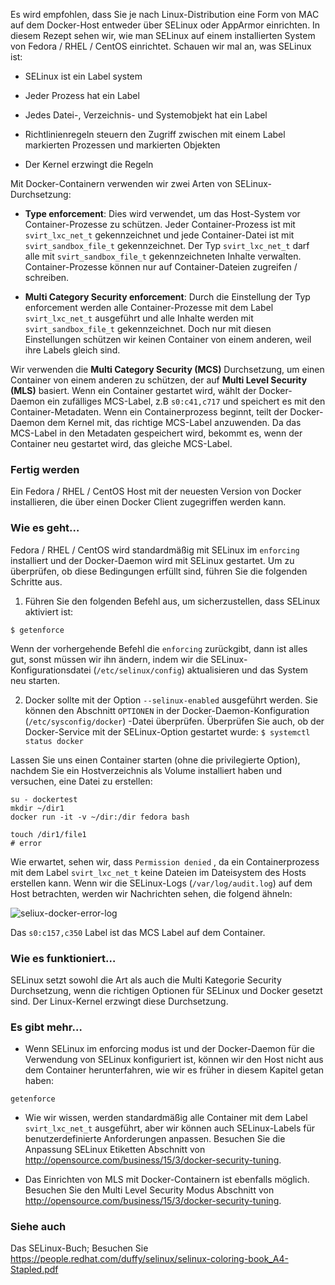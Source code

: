Es wird empfohlen, dass Sie je nach Linux-Distribution eine Form von MAC auf dem Docker-Host entweder über SELinux oder AppArmor einrichten. In diesem Rezept sehen wir, wie man SELinux auf einem installierten System von Fedora / RHEL / CentOS einrichtet. Schauen wir mal an, was SELinux ist:

* SELinux ist ein Label system

* Jeder Prozess hat ein Label

* Jedes Datei-, Verzeichnis- und Systemobjekt hat ein Label

* Richtlinienregeln steuern den Zugriff zwischen mit einem Label markierten Prozessen und markierten Objekten

* Der Kernel erzwingt die Regeln

Mit Docker-Containern verwenden wir zwei Arten von SELinux-Durchsetzung:

* **Type enforcement**: Dies wird verwendet, um das Host-System vor Container-Prozesse zu schützen. Jeder Container-Prozess ist mit `svirt_lxc_net_t` gekennzeichnet und jede Container-Datei ist mit `svirt_sandbox_file_t` gekennzeichnet. Der Typ `svirt_lxc_net_t` darf alle mit `svirt_sandbox_file_t` gekennzeichneten Inhalte verwalten. Container-Prozesse können nur auf Container-Dateien zugreifen / schreiben.

* **Multi Category Security enforcement**: Durch die Einstellung der Typ enforcement werden alle Container-Prozesse mit dem Label `svirt_lxc_net_t` ausgeführt und alle Inhalte werden mit `svirt_sandbox_file_t` gekennzeichnet. Doch nur mit diesen Einstellungen schützen wir keinen Container von einem anderen, weil ihre Labels gleich sind.

Wir verwenden die **Multi Category Security (MCS)** Durchsetzung, um einen Container von einem anderen zu schützen, der auf **Multi Level Security (MLS)** basiert. Wenn ein Container gestartet wird, wählt der Docker-Daemon ein zufälliges MCS-Label, z.B `s0:c41,c717` und speichert es mit den Container-Metadaten. Wenn ein Containerprozess beginnt, teilt der Docker-Daemon dem Kernel mit, das richtige MCS-Label anzuwenden. Da das MCS-Label in den Metadaten gespeichert wird, bekommt es, wenn der Container neu gestartet wird, das gleiche MCS-Label.

### Fertig werden

Ein Fedora / RHEL / CentOS Host mit der neuesten Version von Docker installieren, die über einen Docker Client zugegriffen werden kann.

### Wie es geht…

Fedora / RHEL / CentOS wird standardmäßig mit SELinux im `enforcing` installiert und der Docker-Daemon wird mit SELinux gestartet. Um zu überprüfen, ob diese Bedingungen erfüllt sind, führen Sie die folgenden Schritte aus.

1. Führen Sie den folgenden Befehl aus, um sicherzustellen, dass SELinux aktiviert ist:

`$ getenforce`

Wenn der vorhergehende Befehl die `enforcing` zurückgibt, dann ist alles gut, sonst müssen wir ihn ändern, indem wir die SELinux-Konfigurationsdatei (`/etc/selinux/config`) aktualisieren und das System neu starten.

2. Docker sollte mit der Option `--selinux-enabled` ausgeführt werden. Sie können den Abschnitt `OPTIONEN` in der Docker-Daemon-Konfiguration (`/etc/sysconfig/docker`) -Datei überprüfen. Überprüfen Sie auch, ob der Docker-Service mit der SELinux-Option gestartet wurde:
`$ systemctl status docker`

Lassen Sie uns einen Container starten (ohne die privilegierte Option), nachdem Sie ein Hostverzeichnis als Volume installiert haben und versuchen, eine Datei zu erstellen:
```
su - dockertest
mkdir ~/dir1
docker run -it -v ~/dir:/dir fedora bash

touch /dir1/file1
# error
```
Wie erwartet, sehen wir, dass `Permission denied` , da ein Containerprozess mit dem Label `svirt_lxc_net_t` keine Dateien im Dateisystem des Hosts erstellen kann. Wenn wir die SELinux-Logs (`/var/log/audit.log`) auf dem Host betrachten, werden wir Nachrichten sehen, die folgend ähneln:

![seliux-docker-error-log](https://www.packtpub.com/graphics/9781788297615/graphics/4862OS_09_03.jpg)

Das `s0:c157,c350` Label ist das MCS Label auf dem Container.

### Wie es funktioniert…

SELinux setzt sowohl die Art als auch die Multi Kategorie Security Durchsetzung, wenn die richtigen Optionen für SELinux und Docker gesetzt sind. Der Linux-Kernel erzwingt diese Durchsetzung.

### Es gibt mehr…
* Wenn SELinux im enforcing modus ist und der Docker-Daemon für die Verwendung von SELinux konfiguriert ist, können wir den Host nicht aus dem Container herunterfahren, wie wir es früher in diesem Kapitel getan haben:

`getenforce`

* Wie wir wissen, werden standardmäßig alle Container mit dem Label `svirt_lxc_net_t` ausgeführt, aber wir können auch SELinux-Labels für benutzerdefinierte Anforderungen anpassen. Besuchen Sie die Anpassung SELinux Etiketten Abschnitt von http://opensource.com/business/15/3/docker-security-tuning.

* Das Einrichten von MLS mit Docker-Containern ist ebenfalls möglich. Besuchen Sie den Multi Level Security Modus Abschnitt von http://opensource.com/business/15/3/docker-security-tuning.

### Siehe auch

Das SELinux-Buch; Besuchen Sie https://people.redhat.com/duffy/selinux/selinux-coloring-book_A4-Stapled.pdf